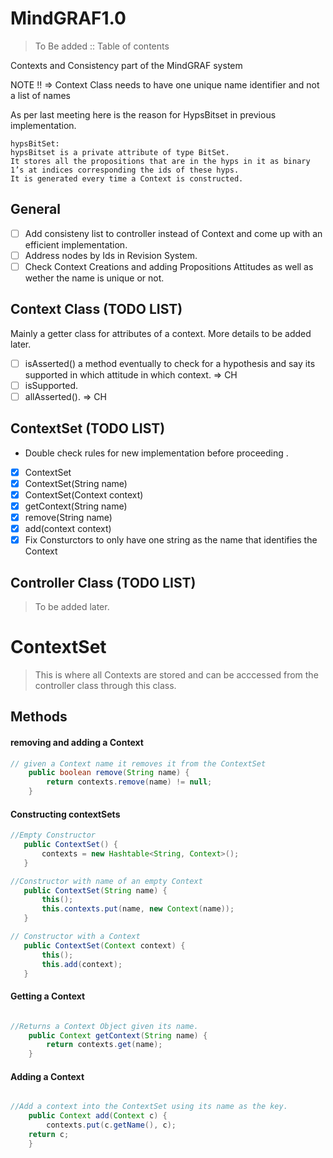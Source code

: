 # MindGRAF1.0 

> To Be added :: Table of contents

Contexts and Consistency part of the MindGRAF system

NOTE !!
=> Context Class needs to have one unique name identifier and not a list of names

As per last meeting here is the reason for HypsBitset in previous implementation.
```
hypsBitSet:
hypsBitset is a private attribute of type BitSet.
It stores all the propositions that are in the hyps in it as binary 1’s at indices corresponding the ids of these hyps.
It is generated every time a Context is constructed.
```
## General 
- [ ] Add consisteny list to controller instead of Context and come up with an efficient implementation.
- [ ] Address nodes by Ids in Revision System.
- [ ] Check Context Creations and adding Propositions Attitudes as well as wether the name is unique or not.

## Context Class (**TODO LIST**)
Mainly a getter class for attributes of a context.
More details to be added later.
- [ ] isAsserted() a method eventually to check for a hypothesis and say its supported in which attitude in which context. => CH
- [ ] isSupported. 
- [ ] allAsserted(). => CH

## ContextSet (**TODO LIST**)
- Double check rules for new implementation before proceeding .
- [x] ContextSet
- [x] ContextSet(String name)
- [x] ContextSet(Context context)
- [x] getContext(String name)
- [x] remove(String name)
- [x] add(context context)
- [x] Fix Consturctors to only have one string as the name that identifies the Context

## Controller Class (**TODO LIST**)
> To be added later.

# ContextSet
> This is where all Contexts are stored and can be acccessed from the controller class through this class.

## Methods

#### removing and adding a Context
```java
// given a Context name it removes it from the ContextSet
    public boolean remove(String name) {
        return contexts.remove(name) != null;
    }
```
#### Constructing  contextSets
 ``` java
//Empty Constructor
    public ContextSet() {
        contexts = new Hashtable<String, Context>();
    }

//Constructor with name of an empty Context
    public ContextSet(String name) {
        this();
        this.contexts.put(name, new Context(name));
    }

// Constructor with a Context
	public ContextSet(Context context) {
        this();
        this.add(context);
    }
```

#### Getting a Context
```java

//Returns a Context Object given its name.
    public Context getContext(String name) {
        return contexts.get(name);
    }
```
#### Adding a Context
```java 

//Add a context into the ContextSet using its name as the key.
    public Context add(Context c) {
        contexts.put(c.getName(), c);
    return c;
    }
```
